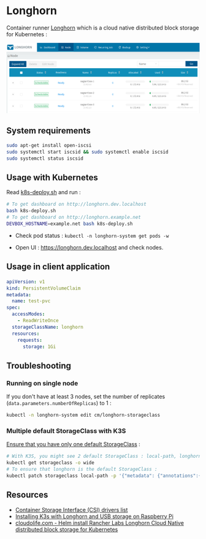 # Longhorn

Container runner [Longhorn](https://longhorn.io/) which is a cloud native distributed block storage for Kubernetes :

![Longhorn nodes](img/longhorn-nodes.png)

## System requirements

```bash
sudo apt-get install open-iscsi
sudo systemctl start iscsid && sudo systemctl enable iscsid
sudo systemctl status iscsid
```

## Usage with Kubernetes

Read [k8s-deploy.sh](k8s-deploy.sh) and run :

```bash
# To get dashboard on http://longhorn.dev.localhost
bash k8s-deploy.sh
# To get dashboard on http://longhorn.example.net
DEVBOX_HOSTNAME=example.net bash k8s-deploy.sh
```

* Check pod status : `kubectl -n longhorn-system get pods -w`

* Open UI : https://longhorn.dev.localhost and check nodes.

## Usage in client application

```yaml
apiVersion: v1
kind: PersistentVolumeClaim
metadata:
  name: test-pvc
spec:
  accessModes:
    - ReadWriteOnce
  storageClassName: longhorn
  resources:
    requests:
      storage: 1Gi
```

## Troubleshooting

### Running on single node

If you don't have at least 3 nodes, set the number of replicates (`data.parameters.numberOfReplicas`) to 1 :

```bash
kubectl -n longhorn-system edit cm/longhorn-storageclass
```

### Multiple default StorageClass with K3S

[Ensure that you have only one default StorageClass](https://kubernetes.io/docs/tasks/administer-cluster/change-default-storage-class/#changing-the-default-storageclass) :

```bash
# With K3S, you might see 2 default StorageClass : local-path, longhorn
kubectl get storageclass -o wide
# To ensure that longhorn is the default StorageClass :
kubectl patch storageclass local-path -p '{"metadata": {"annotations":{"storageclass.kubernetes.io/is-default-class":"false"}}}'
```

## Resources

* [Container Storage Interface (CSI) drivers list](https://kubernetes-csi.github.io/docs/drivers.html)
* [Installing K3s with Longhorn and USB storage on Raspberry Pi](https://www.jericdy.com/blog/installing-k3s-with-longhorn-and-usb-storage-on-raspberry-pi)
* [cloudolife.com - Helm install Rancher Labs Longhorn Cloud Native distributed block storage for Kubernetes](https://cloudolife.com/2020/10/03/Kubernetes-K8S/Helm/Helm-install-Rancher-Labs-Longhorn-Cloud-Native-distributed-block-storage-for-Kubernetes-K8S/)
